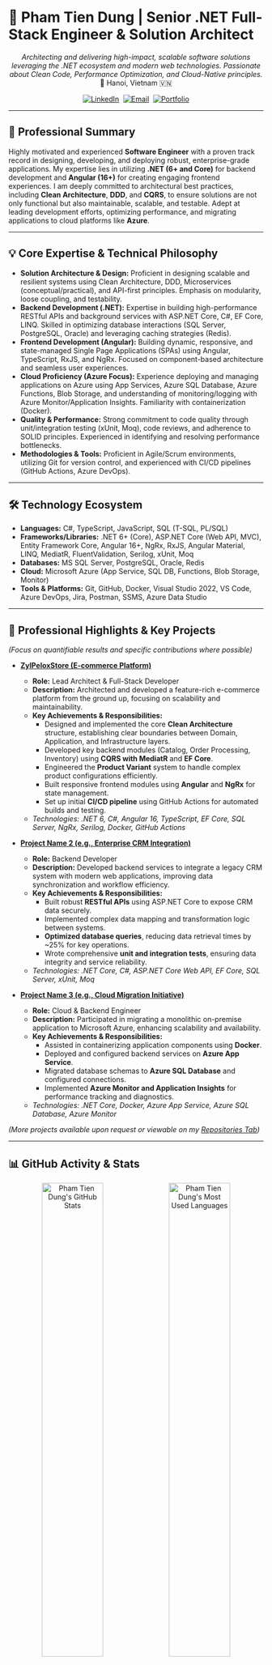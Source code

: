 # 🚀 Pham Tien Dung | Senior .NET Full-Stack Engineer & Solution Architect

<p align="center">
  <i>Architecting and delivering high-impact, scalable software solutions leveraging the .NET ecosystem and modern web technologies. Passionate about Clean Code, Performance Optimization, and Cloud-Native principles.</i>
  <br>
  📍 Hanoi, Vietnam 🇻🇳
</p>

<p align="center">
  <a href="https://linkedin.com/in/phamtiendungcw" target="_blank"><img alt="LinkedIn" src="https://img.shields.io/badge/LinkedIn-Profile-0A66C2?style=for-the-badge&logo=linkedin&logoColor=white"></a> 
  <a href="mailto:phamtiendungcw@gmail.com"><img alt="Email" src="https://img.shields.io/badge/Email-Get_In_Touch-D14836?style=for-the-badge&logo=gmail&logoColor=white"></a> 
  <a href="https://github.com/phamtiendungcw?tab=repositories"><img alt="Portfolio" src="https://img.shields.io/badge/GitHub-Repositories-181717?style=for-the-badge&logo=github&logoColor=white"></a>
  <!-- <a href="YOUR_PORTFOLIO_OR_BLOG_URL" target="_blank"><img alt="Portfolio/Blog" src="https://img.shields.io/badge/Portfolio-Website-4A90E2?style=for-the-badge&logo=firefoxbrowser&logoColor=white"></a> -->
</p>

---

## 🎯 Professional Summary

Highly motivated and experienced **Software Engineer** with a proven track record in designing, developing, and deploying robust, enterprise-grade applications. My expertise lies in utilizing **.NET (6+ and Core)** for backend development and **Angular (16+)** for creating engaging frontend experiences. I am deeply committed to architectural best practices, including **Clean Architecture**, **DDD**, and **CQRS**, to ensure solutions are not only functional but also maintainable, scalable, and testable. Adept at leading development efforts, optimizing performance, and migrating applications to cloud platforms like **Azure**.

---

## 💡 Core Expertise & Technical Philosophy

*   **Solution Architecture & Design:** Proficient in designing scalable and resilient systems using Clean Architecture, DDD, Microservices (conceptual/practical), and API-first principles. Emphasis on modularity, loose coupling, and testability.
*   **Backend Development (.NET):** Expertise in building high-performance RESTful APIs and background services with ASP.NET Core, C#, EF Core, LINQ. Skilled in optimizing database interactions (SQL Server, PostgreSQL, Oracle) and leveraging caching strategies (Redis).
*   **Frontend Development (Angular):** Building dynamic, responsive, and state-managed Single Page Applications (SPAs) using Angular, TypeScript, RxJS, and NgRx. Focused on component-based architecture and seamless user experiences.
*   **Cloud Proficiency (Azure Focus):** Experience deploying and managing applications on Azure using App Services, Azure SQL Database, Azure Functions, Blob Storage, and understanding of monitoring/logging with Azure Monitor/Application Insights. Familiarity with containerization (Docker).
*   **Quality & Performance:** Strong commitment to code quality through unit/integration testing (xUnit, Moq), code reviews, and adherence to SOLID principles. Experienced in identifying and resolving performance bottlenecks.
*   **Methodologies & Tools:** Proficient in Agile/Scrum environments, utilizing Git for version control, and experienced with CI/CD pipelines (GitHub Actions, Azure DevOps).

---

## 🛠️ Technology Ecosystem

*   **Languages:** C#, TypeScript, JavaScript, SQL (T-SQL, PL/SQL)
*   **Frameworks/Libraries:** .NET 6+ (Core), ASP.NET Core (Web API, MVC), Entity Framework Core, Angular 16+, NgRx, RxJS, Angular Material, LINQ, MediatR, FluentValidation, Serilog, xUnit, Moq
*   **Databases:** MS SQL Server, PostgreSQL, Oracle, Redis
*   **Cloud:** Microsoft Azure (App Service, SQL DB, Functions, Blob Storage, Monitor)
*   **Tools & Platforms:** Git, GitHub, Docker, Visual Studio 2022, VS Code, Azure DevOps, Jira, Postman, SSMS, Azure Data Studio

---

## 🚀 Professional Highlights & Key Projects

*(Focus on quantifiable results and specific contributions where possible)*

*   **[ZylPeloxStore (E-commerce Platform)](https://github.com/phamtiendungcw/ZylPeloxStore)**
    *   **Role:** Lead Architect & Full-Stack Developer
    *   **Description:** Architected and developed a feature-rich e-commerce platform from the ground up, focusing on scalability and maintainability.
    *   **Key Achievements & Responsibilities:**
        *   Designed and implemented the core **Clean Architecture** structure, establishing clear boundaries between Domain, Application, and Infrastructure layers.
        *   Developed key backend modules (Catalog, Order Processing, Inventory) using **CQRS with MediatR** and **EF Core**.
        *   Engineered the **Product Variant** system to handle complex product configurations efficiently.
        *   Built responsive frontend modules using **Angular** and **NgRx** for state management.
        *   Set up initial **CI/CD pipeline** using GitHub Actions for automated builds and testing.
    *   *Technologies: .NET 6, C#, Angular 16, TypeScript, EF Core, SQL Server, NgRx, Serilog, Docker, GitHub Actions*

*   **[Project Name 2 (e.g., Enterprise CRM Integration)](link-to-private-repo-or-description)** <!-- Thay thế -->
    *   **Role:** Backend Developer
    *   **Description:** Developed backend services to integrate a legacy CRM system with modern web applications, improving data synchronization and workflow efficiency.
    *   **Key Achievements & Responsibilities:**
        *   Built robust **RESTful APIs** using ASP.NET Core to expose CRM data securely.
        *   Implemented complex data mapping and transformation logic between systems.
        *   **Optimized database queries**, reducing data retrieval times by ~25% for key operations.
        *   Wrote comprehensive **unit and integration tests**, ensuring data integrity and service reliability.
    *   *Technologies: .NET Core, C#, ASP.NET Core Web API, EF Core, SQL Server, xUnit, Moq*

*   **[Project Name 3 (e.g., Cloud Migration Initiative)](link-to-private-repo-or-description)** <!-- Thay thế -->
    *   **Role:** Cloud & Backend Engineer
    *   **Description:** Participated in migrating a monolithic on-premise application to Microsoft Azure, enhancing scalability and availability.
    *   **Key Achievements & Responsibilities:**
        *   Assisted in containerizing application components using **Docker**.
        *   Deployed and configured backend services on **Azure App Service**.
        *   Migrated database schemas to **Azure SQL Database** and configured connections.
        *   Implemented **Azure Monitor and Application Insights** for performance tracking and diagnostics.
    *   *Technologies: .NET Core, Docker, Azure App Service, Azure SQL Database, Azure Monitor*

*(More projects available upon request or viewable on my [Repositories Tab](https://github.com/phamtiendungcw?tab=repositories))*

---

## 📊 GitHub Activity & Stats

<p align="center">
  <img width="49%" src="https://github-readme-stats.vercel.app/api?username=phamtiendungcw&show_icons=true&theme=tokyonight&include_all_commits=true&count_private=true&hide_border=true&rank_icon=github&card_width=400" alt="Pham Tien Dung's GitHub Stats"/>
  <img width="49%" src="https://github-readme-stats.vercel.app/api/top-langs/?username=phamtiendungcw&layout=compact&langs_count=8&theme=tokyonight&hide_border=true&card_width=400" alt="Pham Tien Dung's Most Used Languages"/>
</p>
<p align="center">
  <img src="https://github-profile-trophy.vercel.app/?username=phamtiendungcw&theme=tokyonight&no-frame=true&no-bg=true&margin-w=15&margin-h=15" alt="GitHub Trophies"/>
</p>
<!--
<p align="center">
  <img src="https://github-readme-streak-stats.herokuapp.com/?user=phamtiendungcw&theme=tokyonight&hide_border=true" alt="GitHub Streak Stats"/>
</p>
-->

---

## 📫 Let's Connect!

<p align="center">
  Actively seeking challenging opportunities where I can contribute my expertise in .NET development and software architecture. Let's connect and discuss how I can bring value to your team!
  <br><br>
  <a href="https://linkedin.com/in/phamtiendungcw" target="_blank"><img alt="LinkedIn" src="https://img.shields.io/badge/LinkedIn-Profile-0A66C2?style=for-the-badge&logo=linkedin&logoColor=white"></a> 
  <a href="mailto:phamtiendungcw@gmail.com"><img alt="Email" src="https://img.shields.io/badge/Gmail-phamtiendungcw@gmail.com-D14836?style=for-the-badge&logo=gmail&logoColor=white"></a> 
  <!-- Giữ các liên kết khác nếu cần -->
</p>

---

<p align="center">
  <i>"Simplicity is the ultimate sophistication." - Leonardo da Vinci</i>
</p>